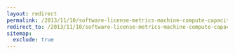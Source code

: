 ```yaml
---
layout: redirect
permalink: /2013/11/10/software-license-metrics-machine-compute-capacity
redirect_to: /2013/11/10/software-license-metrics-machine-compute-capacity/
sitemap:
  exclude: true
---
```

